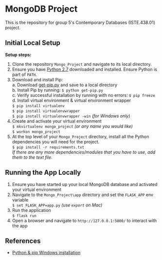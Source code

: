 # MongoDB Project
This is the repository for group 5's Contemporary Databases (ISTE.438.01) project. 

## Initial Local Setup
**Setup steps:**
1. Clone the repository `Mongo_Project` and navigate to its local directory.
2. Ensure you have [Python 2.7](https://www.python.org/downloads/) downloaded and installed. Ensure Python is part of `PATH`.
3. Download and install Pip: <br/>
   a. Download [get-pip.py](https://bootstrap.pypa.io/get-pip.py) and save to a local directory <br/>
   b. Install Pip by running: `$ python get-pip.py` <br/>
   c. Verify successful installation by running with no errors: `$ pip freeze` <br/>
   d. Install virtual environment & virtual environment wrapper <br/>
   `$ pip install virtualenv`<br/>
   `$ pip install virtualenvwrapper`<br/>
   `$ pip install virtualenvwrapper -win` _(for Windows only)_ </br>
4. Create and activate your virtual environment <br/>
    `$ mkvirtualenv mongo_project` _(or any name you would like)_ <br/>
    `$ workon mongo_project` <br/>
5. At the top level of your `Mongo_Project` directory, install all the Python dependencies you will need for the project. <br/>
	`$ pip install -r requirements.txt` <br/>
    _If there are any more dependencies/modules that you have to use, add them to the text file._

## Running the App Locally
 1. Ensure you have started up your local MongoDB database and activated your virtual environment
 2. Navigate to the `Mongo_Project\app` directory and set the `FLASK_APP` env variable <br/>
    `$ set FLASK_APP=app.py` _(use `export` on Mac)_
 3. Run the application <br/>
    `$ flask run` <br/>
 4. Open a browser and navigate to `http://127.0.0.1:5000/` to interact with the app

## References
- [Python & pip Windows installation](https://github.com/BurntSushi/nfldb/wiki/Python-&-pip-Windows-installation)